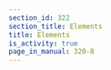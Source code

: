 ```yaml
---
section_id: 322
section_title: Elements
title: Elements
is_activity: true
page_in_manual: 320-8
---
```

